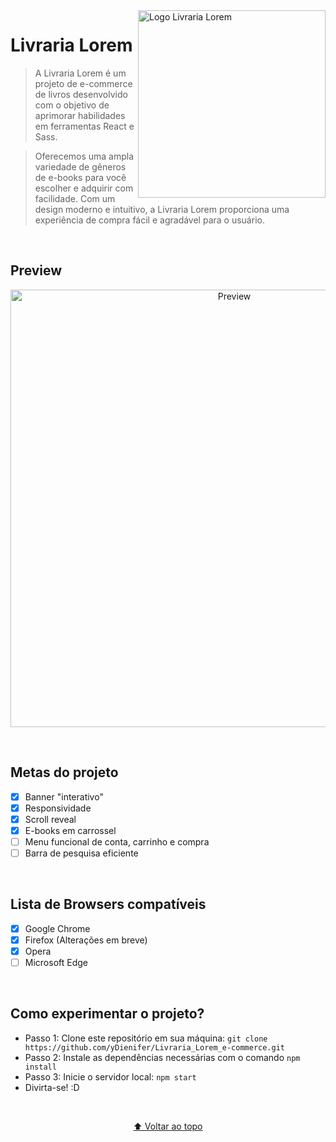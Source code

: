 <img src="https://user-images.githubusercontent.com/108842368/225998008-fbe71a97-de7d-44f1-9c7b-d732b36d6396.png" width="300px" min-width="300px" max-width="500px" align="right" alt="Logo Livraria Lorem">

# Livraria Lorem

> A Livraria Lorem é um projeto de e-commerce de livros desenvolvido com o objetivo de aprimorar habilidades em ferramentas React e Sass.

> Oferecemos uma ampla variedade de gêneros de e-books para você escolher e adquirir com facilidade. Com um design moderno e intuitivo, a Livraria Lorem proporciona uma experiência de compra fácil e agradável para o usuário. 

&nbsp;

## Preview
<div style="text-align:center;">
  <img src="https://user-images.githubusercontent.com/108842368/226077006-186bd84b-d4d8-4549-aea2-920b5f1640dc.gif" width="700px" alt="Preview">
</div>

&nbsp;

## Metas do projeto

- [x] Banner "interativo"
- [x] Responsividade
- [x] Scroll reveal
- [x] E-books em carrossel
- [ ] Menu funcional de conta, carrinho e compra
- [ ] Barra de pesquisa eficiente

&nbsp;

## Lista de Browsers compatíveis
- [x] Google Chrome
- [x] Firefox (Alterações em breve)
- [x] Opera
- [ ] Microsoft Edge

&nbsp;

## Como experimentar o projeto?
* Passo 1: Clone este repositório em sua máquina: `git clone https://github.com/yDienifer/Livraria_Lorem_e-commerce.git`
* Passo 2: Instale as dependências necessárias com o comando `npm install`
* Passo 3: Inicie o servidor local: `npm start`
* Divirta-se! :D

&nbsp;

<div align="center">
  <a href="#livraria-lorem">⬆ Voltar ao topo</a><br>
</div>
